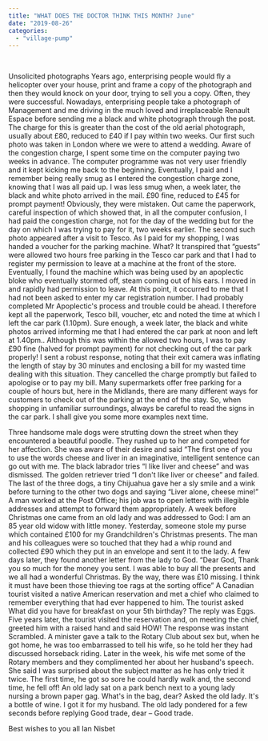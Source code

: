 ```yaml
---
title: "WHAT DOES THE DOCTOR THINK THIS MONTH? June"
date: "2019-08-26"
categories: 
  - "village-pump"
---
```


 

Unsolicited photographs Years ago, enterprising people would fly a helicopter over your house, print and frame a copy of the photograph and then they would knock on your door, trying to sell you a copy. Often, they were successful. Nowadays, enterprising people take a photograph of Management and me driving in the much loved and irreplaceable Renault Espace before sending me a black and white photograph through the post. The charge for this is greater than the cost of the old aerial photograph, usually about £80, reduced to £40 if I pay within two weeks. Our first such photo was taken in London where we were to attend a wedding. Aware of the congestion charge, I spent some time on the computer paying two weeks in advance. The computer programme was not very user friendly and it kept kicking me back to the beginning. Eventually, I paid and I remember being really smug as I entered the congestion charge zone, knowing that I was all paid up. I was less smug when, a week later, the black and white photo arrived in the mail. £90 fine, reduced to £45 for prompt payment! Obviously, they were mistaken. Out came the paperwork, careful inspection of which showed that, in all the computer confusion, I had paid the congestion charge, not for the day of the wedding but for the day on which I was trying to pay for it, two weeks earlier. The second such photo appeared after a visit to Tesco. As I paid for my shopping, I was handed a voucher for the parking machine. What? It transpired that “guests” were allowed two hours free parking in the Tesco car park and that I had to register my permission to leave at a machine at the front of the store. Eventually, I found the machine which was being used by an apoplectic bloke who eventually stormed off, steam coming out of his ears. I moved in and rapidly had permission to leave. At this point, it occurred to me that I had not been asked to enter my car registration number. I had probably completed Mr Apoplectic's process and trouble could be ahead. I therefore kept all the paperwork, Tesco bill, voucher, etc and noted the time at which I left the car park (1.10pm). Sure enough, a week later, the black and white photos arrived informing me that I had entered the car park at noon and left at 1.40pm.. Although this was within the allowed two hours, I was to pay £90 fine (halved for prompt payment) for not checking out of the car park properly! I sent a robust response, noting that their exit camera was inflating the length of stay by 30 minutes and enclosing a bill for my wasted time dealing with this situation. They cancelled the charge promptly but failed to apologise or to pay my bill. Many supermarkets offer free parking for a couple of hours but, here in the Midlands, there are many different ways for customers to check out of the parking at the end of the stay. So, when shopping in unfamiliar surroundings, always be careful to read the signs in the car park. I shall give you some more examples next time.

Three handsome male dogs were strutting down the street when they encountered a beautiful poodle. They rushed up to her and competed for her affection. She was aware of their desire and said “The first one of you to use the words cheese and liver in an imaginative, intelligent sentence can go out with me. The black labrador tries “I like liver and cheese” and was dismissed. The golden retriever tried “I don't like liver or cheese” and failed. The last of the three dogs, a tiny Chijuahua gave her a sly smile and a wink before turning to the other two dogs and saying “Liver alone, cheese mine!” A man worked at the Post Office; his job was to open letters with illegible addresses and attempt to forward them appropriately. A week before Christmas one came from an old lady and was addressed to God: I am an 85 year old widow with little money. Yesterday, someone stole my purse which contained £100 for my Grandchildren's Christmas presents. The man and his colleagues were so touched that they had a whip round and collected £90 which they put in an envelope and sent it to the lady. A few days later, they found another letter from the lady to God. “Dear God, Thank you so much for the money you sent. I was able to buy all the presents and we all had a wonderful Christmas. By the way, there was £10 missing. I think it must have been those thieving toe rags at the sorting office” A Canadian tourist visited a native American reservation and met a chief who claimed to remember everything that had ever happened to him. The tourist asked What did you have for breakfast on your 5th birthday? The reply was Eggs. Five years later, the tourist visited the reservation and, on meeting the chief, greeted him with a raised hand and said HOW! The response was instant Scrambled. A minister gave a talk to the Rotary Club about sex but, when he got home, he was too embarrassed to tell his wife, so he told her they had discussed horseback riding. Later in the week, his wife met some of the Rotary members and they complimented her about her husband's speech. She said I was surprised about the subject matter as he has only tried it twice. The first time, he got so sore he could hardly walk and, the second time, he fell off! An old lady sat on a park bench next to a young lady nursing a brown paper gag. What's in the bag, dear? Asked the old lady. It's a bottle of wine. I got it for my husband. The old lady pondered for a few seconds before replying Good trade, dear – Good trade.

Best wishes to you all Ian Nisbet
